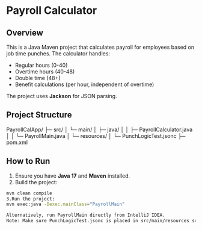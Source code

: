 # Payroll Calculator

## Overview
This is a Java Maven project that calculates payroll for employees based on job time punches. 
The calculator handles:
- Regular hours (0-40)
- Overtime hours (40-48)
- Double time (48+)
- Benefit calculations (per hour, independent of overtime)

The project uses **Jackson** for JSON parsing.

## Project Structure
PayrollCalApp/
├─ src/
│ └─ main/
│ ├─ java/
│ │ ├─ PayrollCalculator.java
│ │ └─ PayrollMain.java
│ └─ resources/
│ └─ PunchLogicTest.jsonc
├─ pom.xml


## How to Run
1. Ensure you have **Java 17** and **Maven** installed.
2. Build the project:
```bash
mvn clean compile
3.Run the project:
mvn exec:java -Dexec.mainClass="PayrollMain"

Alternatively, run PayrollMain directly from IntelliJ IDEA.
Note: Make sure PunchLogicTest.jsonc is placed in src/main/resources so the program can find it.
